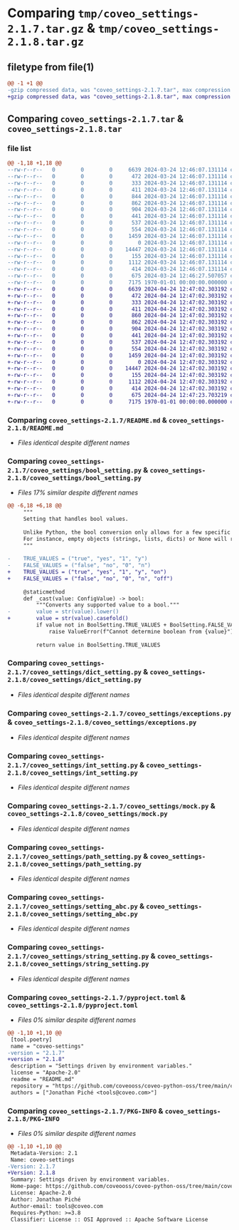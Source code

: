 # Comparing `tmp/coveo_settings-2.1.7.tar.gz` & `tmp/coveo_settings-2.1.8.tar.gz`

## filetype from file(1)

```diff
@@ -1 +1 @@
-gzip compressed data, was "coveo_settings-2.1.7.tar", max compression
+gzip compressed data, was "coveo_settings-2.1.8.tar", max compression
```

## Comparing `coveo_settings-2.1.7.tar` & `coveo_settings-2.1.8.tar`

### file list

```diff
@@ -1,18 +1,18 @@
--rw-r--r--   0        0        0     6639 2024-03-24 12:46:07.131114 coveo_settings-2.1.7/README.md
--rw-r--r--   0        0        0      472 2024-03-24 12:46:07.131114 coveo_settings-2.1.7/coveo_settings/__init__.py
--rw-r--r--   0        0        0      333 2024-03-24 12:46:07.131114 coveo_settings-2.1.7/coveo_settings/annotations.py
--rw-r--r--   0        0        0      411 2024-03-24 12:46:07.131114 coveo_settings-2.1.7/coveo_settings/any_setting.py
--rw-r--r--   0        0        0      844 2024-03-24 12:46:07.131114 coveo_settings-2.1.7/coveo_settings/bool_setting.py
--rw-r--r--   0        0        0      862 2024-03-24 12:46:07.131114 coveo_settings-2.1.7/coveo_settings/dict_setting.py
--rw-r--r--   0        0        0      904 2024-03-24 12:46:07.131114 coveo_settings-2.1.7/coveo_settings/exceptions.py
--rw-r--r--   0        0        0      441 2024-03-24 12:46:07.131114 coveo_settings-2.1.7/coveo_settings/float_setting.py
--rw-r--r--   0        0        0      537 2024-03-24 12:46:07.131114 coveo_settings-2.1.7/coveo_settings/int_setting.py
--rw-r--r--   0        0        0      554 2024-03-24 12:46:07.131114 coveo_settings-2.1.7/coveo_settings/mock.py
--rw-r--r--   0        0        0     1459 2024-03-24 12:46:07.131114 coveo_settings-2.1.7/coveo_settings/path_setting.py
--rw-r--r--   0        0        0        0 2024-03-24 12:46:07.131114 coveo_settings-2.1.7/coveo_settings/py.typed
--rw-r--r--   0        0        0    14447 2024-03-24 12:46:07.131114 coveo_settings-2.1.7/coveo_settings/setting_abc.py
--rw-r--r--   0        0        0      155 2024-03-24 12:46:07.131114 coveo_settings-2.1.7/coveo_settings/settings.py
--rw-r--r--   0        0        0     1112 2024-03-24 12:46:07.131114 coveo_settings-2.1.7/coveo_settings/string_setting.py
--rw-r--r--   0        0        0      414 2024-03-24 12:46:07.131114 coveo_settings-2.1.7/coveo_settings/validation.py
--rw-r--r--   0        0        0      675 2024-03-24 12:46:27.507057 coveo_settings-2.1.7/pyproject.toml
--rw-r--r--   0        0        0     7175 1970-01-01 00:00:00.000000 coveo_settings-2.1.7/PKG-INFO
+-rw-r--r--   0        0        0     6639 2024-04-24 12:47:02.303192 coveo_settings-2.1.8/README.md
+-rw-r--r--   0        0        0      472 2024-04-24 12:47:02.303192 coveo_settings-2.1.8/coveo_settings/__init__.py
+-rw-r--r--   0        0        0      333 2024-04-24 12:47:02.303192 coveo_settings-2.1.8/coveo_settings/annotations.py
+-rw-r--r--   0        0        0      411 2024-04-24 12:47:02.303192 coveo_settings-2.1.8/coveo_settings/any_setting.py
+-rw-r--r--   0        0        0      860 2024-04-24 12:47:02.303192 coveo_settings-2.1.8/coveo_settings/bool_setting.py
+-rw-r--r--   0        0        0      862 2024-04-24 12:47:02.303192 coveo_settings-2.1.8/coveo_settings/dict_setting.py
+-rw-r--r--   0        0        0      904 2024-04-24 12:47:02.303192 coveo_settings-2.1.8/coveo_settings/exceptions.py
+-rw-r--r--   0        0        0      441 2024-04-24 12:47:02.303192 coveo_settings-2.1.8/coveo_settings/float_setting.py
+-rw-r--r--   0        0        0      537 2024-04-24 12:47:02.303192 coveo_settings-2.1.8/coveo_settings/int_setting.py
+-rw-r--r--   0        0        0      554 2024-04-24 12:47:02.303192 coveo_settings-2.1.8/coveo_settings/mock.py
+-rw-r--r--   0        0        0     1459 2024-04-24 12:47:02.303192 coveo_settings-2.1.8/coveo_settings/path_setting.py
+-rw-r--r--   0        0        0        0 2024-04-24 12:47:02.303192 coveo_settings-2.1.8/coveo_settings/py.typed
+-rw-r--r--   0        0        0    14447 2024-04-24 12:47:02.303192 coveo_settings-2.1.8/coveo_settings/setting_abc.py
+-rw-r--r--   0        0        0      155 2024-04-24 12:47:02.303192 coveo_settings-2.1.8/coveo_settings/settings.py
+-rw-r--r--   0        0        0     1112 2024-04-24 12:47:02.303192 coveo_settings-2.1.8/coveo_settings/string_setting.py
+-rw-r--r--   0        0        0      414 2024-04-24 12:47:02.303192 coveo_settings-2.1.8/coveo_settings/validation.py
+-rw-r--r--   0        0        0      675 2024-04-24 12:47:23.703219 coveo_settings-2.1.8/pyproject.toml
+-rw-r--r--   0        0        0     7175 1970-01-01 00:00:00.000000 coveo_settings-2.1.8/PKG-INFO
```

### Comparing `coveo_settings-2.1.7/README.md` & `coveo_settings-2.1.8/README.md`

 * *Files identical despite different names*

### Comparing `coveo_settings-2.1.7/coveo_settings/bool_setting.py` & `coveo_settings-2.1.8/coveo_settings/bool_setting.py`

 * *Files 17% similar despite different names*

```diff
@@ -6,18 +6,18 @@
     """
     Setting that handles bool values.
 
     Unlike Python, the bool conversion only allows for a few specific keywords to guard against mistakes.
     For instance, empty objects (strings, lists, dicts) or None will raise an exception.
     """
 
-    TRUE_VALUES = ("true", "yes", "1", "y")
-    FALSE_VALUES = ("false", "no", "0", "n")
+    TRUE_VALUES = ("true", "yes", "1", "y", "on")
+    FALSE_VALUES = ("false", "no", "0", "n", "off")
 
     @staticmethod
     def _cast(value: ConfigValue) -> bool:
         """Converts any supported value to a bool."""
-        value = str(value).lower()
+        value = str(value).casefold()
         if value not in BoolSetting.TRUE_VALUES + BoolSetting.FALSE_VALUES:
             raise ValueError(f"Cannot determine boolean from {value}")
 
         return value in BoolSetting.TRUE_VALUES
```

### Comparing `coveo_settings-2.1.7/coveo_settings/dict_setting.py` & `coveo_settings-2.1.8/coveo_settings/dict_setting.py`

 * *Files identical despite different names*

### Comparing `coveo_settings-2.1.7/coveo_settings/exceptions.py` & `coveo_settings-2.1.8/coveo_settings/exceptions.py`

 * *Files identical despite different names*

### Comparing `coveo_settings-2.1.7/coveo_settings/int_setting.py` & `coveo_settings-2.1.8/coveo_settings/int_setting.py`

 * *Files identical despite different names*

### Comparing `coveo_settings-2.1.7/coveo_settings/mock.py` & `coveo_settings-2.1.8/coveo_settings/mock.py`

 * *Files identical despite different names*

### Comparing `coveo_settings-2.1.7/coveo_settings/path_setting.py` & `coveo_settings-2.1.8/coveo_settings/path_setting.py`

 * *Files identical despite different names*

### Comparing `coveo_settings-2.1.7/coveo_settings/setting_abc.py` & `coveo_settings-2.1.8/coveo_settings/setting_abc.py`

 * *Files identical despite different names*

### Comparing `coveo_settings-2.1.7/coveo_settings/string_setting.py` & `coveo_settings-2.1.8/coveo_settings/string_setting.py`

 * *Files identical despite different names*

### Comparing `coveo_settings-2.1.7/pyproject.toml` & `coveo_settings-2.1.8/pyproject.toml`

 * *Files 0% similar despite different names*

```diff
@@ -1,10 +1,10 @@
 [tool.poetry]
 name = "coveo-settings"
-version = "2.1.7"
+version = "2.1.8"
 description = "Settings driven by environment variables."
 license = "Apache-2.0"
 readme = "README.md"
 repository = "https://github.com/coveooss/coveo-python-oss/tree/main/coveo-settings"
 authors = ["Jonathan Piché <tools@coveo.com>"]
```

### Comparing `coveo_settings-2.1.7/PKG-INFO` & `coveo_settings-2.1.8/PKG-INFO`

 * *Files 0% similar despite different names*

```diff
@@ -1,10 +1,10 @@
 Metadata-Version: 2.1
 Name: coveo-settings
-Version: 2.1.7
+Version: 2.1.8
 Summary: Settings driven by environment variables.
 Home-page: https://github.com/coveooss/coveo-python-oss/tree/main/coveo-settings
 License: Apache-2.0
 Author: Jonathan Piché
 Author-email: tools@coveo.com
 Requires-Python: >=3.8
 Classifier: License :: OSI Approved :: Apache Software License
```

